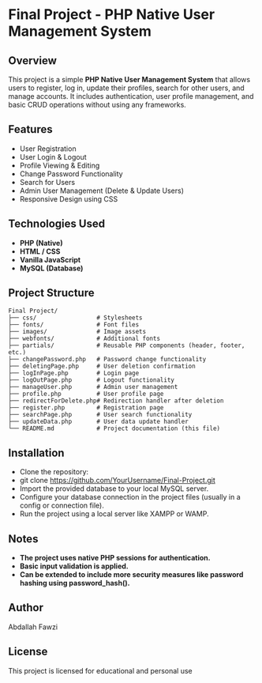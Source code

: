 # Final Project - PHP Native User Management System

## Overview
This project is a simple **PHP Native User Management System** that allows users to register, log in, update their profiles, search for other users, and manage accounts. It includes authentication, user profile management, and basic CRUD operations without using any frameworks.

## Features
- User Registration
- User Login & Logout
- Profile Viewing & Editing
- Change Password Functionality
- Search for Users
- Admin User Management (Delete & Update Users)
- Responsive Design using CSS

## Technologies Used
- **PHP (Native)**
- **HTML / CSS**
- **Vanilla JavaScript**
- **MySQL (Database)**

## Project Structure
```text
Final Project/
├── css/                 # Stylesheets
├── fonts/               # Font files
├── images/              # Image assets
├── webfonts/            # Additional fonts
├── partials/            # Reusable PHP components (header, footer, etc.)
├── changePassword.php   # Password change functionality
├── deletingPage.php     # User deletion confirmation
├── logInPage.php        # Login page
├── logOutPage.php       # Logout functionality
├── manageUser.php       # Admin user management
├── profile.php          # User profile page
├── redirectForDelete.php# Redirection handler after deletion
├── register.php         # Registration page
├── searchPage.php       # User search functionality
├── updateData.php       # User data update handler
└── README.md            # Project documentation (this file)
```
## Installation
- Clone the repository:
- git clone https://github.com/YourUsername/Final-Project.git
- Import the provided database to your local MySQL server.
- Configure your database connection in the project files (usually in a config or connection file).
- Run the project using a local server like XAMPP or WAMP.

## Notes
- **The project uses native PHP sessions for authentication.**
- **Basic input validation is applied.**
- **Can be extended to include more security measures like password hashing using password_hash().**

## Author
Abdallah Fawzi

## License
This project is licensed for educational and personal use
